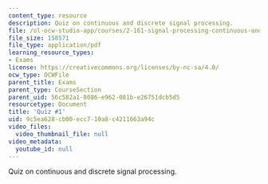 ```yaml
---
content_type: resource
description: Quiz on continuous and discrete signal processing.
file: /ol-ocw-studio-app/courses/2-161-signal-processing-continuous-and-discrete-fall-2008/9c5ea628cb00ecc710a8c4211663a94c_quiz1.pdf
file_size: 158571
file_type: application/pdf
learning_resource_types:
- Exams
license: https://creativecommons.org/licenses/by-nc-sa/4.0/
ocw_type: OCWFile
parent_title: Exams
parent_type: CourseSection
parent_uid: 56c582a1-8086-e962-081b-e26751dcb5d5
resourcetype: Document
title: 'Quiz #1'
uid: 9c5ea628-cb00-ecc7-10a8-c4211663a94c
video_files:
  video_thumbnail_file: null
video_metadata:
  youtube_id: null
---
```

Quiz on continuous and discrete signal processing.